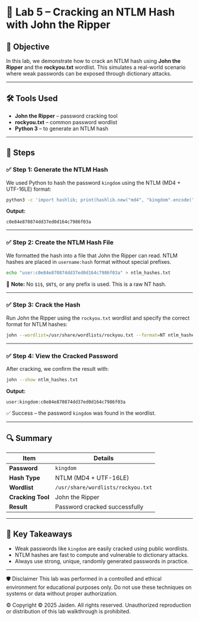 # 🔐 Lab 5 – Cracking an NTLM Hash with John the Ripper

## 🧠 Objective

In this lab, we demonstrate how to crack an NTLM hash using **John the Ripper** and the **rockyou.txt** wordlist. This simulates a real-world scenario where weak passwords can be exposed through dictionary attacks.

---

## 🛠️ Tools Used

- **John the Ripper** – password cracking tool  
- **rockyou.txt** – common password wordlist  
- **Python 3** – to generate an NTLM hash  

---

## 🧪 Steps

### ✅ Step 1: Generate the NTLM Hash

We used Python to hash the password `kingdom` using the NTLM (MD4 + UTF-16LE) format:

```bash
python3 -c 'import hashlib; print(hashlib.new("md4", "kingdom".encode("utf-16le")).hexdigest())'
```

**Output:**
```
c0e84e870874dd37ed0d164c7986f03a
```

---

### ✅ Step 2: Create the NTLM Hash File

We formatted the hash into a file that John the Ripper can read. NTLM hashes are placed in `username:hash` format without special prefixes.

```bash
echo "user:c0e84e870874dd37ed0d164c7986f03a" > ntlm_hashes.txt
```

🛑 **Note:** No `$1$`, `$NT$`, or any prefix is used. This is a raw NT hash.

---

### ✅ Step 3: Crack the Hash

Run John the Ripper using the `rockyou.txt` wordlist and specify the correct format for NTLM hashes:

```bash
john --wordlist=/usr/share/wordlists/rockyou.txt --format=NT ntlm_hashes.txt
```

---

### ✅ Step 4: View the Cracked Password

After cracking, we confirm the result with:

```bash
john --show ntlm_hashes.txt
```

**Output:**
```
user:kingdom:c0e84e870874dd37ed0d164c7986f03a
```

✅ Success – the password `kingdom` was found in the wordlist.

---

## 🔍 Summary

| Item | Details |
|------|---------|
| **Password** | `kingdom` |
| **Hash Type** | NTLM (MD4 + UTF-16LE) |
| **Wordlist** | `/usr/share/wordlists/rockyou.txt` |
| **Cracking Tool** | John the Ripper |
| **Result** | Password cracked successfully |

---

## 🧠 Key Takeaways

- Weak passwords like `kingdom` are easily cracked using public wordlists.
- NTLM hashes are fast to compute and vulnerable to dictionary attacks.
- Always use strong, unique, randomly generated passwords in practice.

---
🛡️ Disclaimer
This lab was performed in a controlled and ethical environment for educational purposes only. Do not use these techniques on systems or data without proper authorization.

©️ Copyright
© 2025 Jaiden. All rights reserved.
Unauthorized reproduction or distribution of this lab walkthrough is prohibited.
